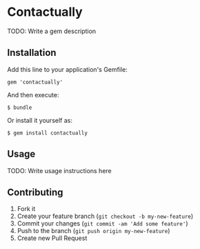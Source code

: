 # Contactually

TODO: Write a gem description

## Installation

Add this line to your application's Gemfile:

    gem 'contactually'

And then execute:

    $ bundle

Or install it yourself as:

    $ gem install contactually

## Usage

TODO: Write usage instructions here

## Contributing

1. Fork it
2. Create your feature branch (`git checkout -b my-new-feature`)
3. Commit your changes (`git commit -am 'Add some feature'`)
4. Push to the branch (`git push origin my-new-feature`)
5. Create new Pull Request
